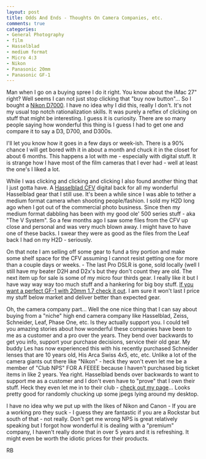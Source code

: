 ```yaml
---
layout: post
title: Odds And Ends - Thoughts On Camera Companies, etc.
comments: true
categories:
- General Photography
- film
- Hasselblad
- medium format
- Micro 4:3
- Nikon
- Panasonic 20mm
- Panasonic GF-1
---
```

Man when I go on a buying spree I do it right. You know about the iMac 27" right? Well seems I can not just stop clicking that "buy now button"... So I bought a <a href="http://www.amazon.com/gp/product/B0042X9LC4/ref=as_li_ss_tl?ie=UTF8&amp;tag=rbde-20&amp;linkCode=as2&amp;camp=217145&amp;creative=399349&amp;creativeASIN=B0042X9LC4">Nikon D7000</a>. I have no idea why I did this, really I don't. It's not my usual top notch rationalization skills. It was purely a reflex of clicking on stuff that might be interesting. I guess it is curiosity. There are so many people saying how wonderful this thing is I guess I had to get one and compare it to say a D3, D700, and D300s.

I'll let you know how it goes in a few days or week-ish. There is a 90% chance I will get bored with it in about a month and chuck it in the closet for about 6 months. This happens a lot with me - especially with digital stuff. It is strange how I have most of the film cameras that I ever had - well at least the one's I liked a lot.

While I was clicking and clicking and clicking I also found another thing that I just gotta have. A <a href="http://www.hasselbladusa.com/products/digital-backs/cfv-39.aspx">Hasselblad CFV</a> digital back for all my wonderful Hasselblad gear that I still use. It's been a while since I was able to tether a medium format camera when shooting people/fashion. I sold my H2D long ago when I got out of the commercial photo business. Since then my medium format dabbling has been with my good ole' 500 series stuff - aka "The V System". So a few months ago I saw some files from the CFV up close and personal and was very much blown away. I might have to have one of these backs. I swear they were as good as the files from the Leaf back I had on my H2D - seriously.

On that note I am selling off some gear to fund a tiny portion and make some shelf space for the CFV assuming I cannot resist getting one for more than a couple days or weeks. - The last Pro DSLR is gone, sold locally (well I still have my beater D2H and D2x's but they don't count they are old. The next item up for sale is some of my micro four thirds gear. I really like it but I have way way way too much stuff and a hankering for big boy stuff. <a href="http://cgi.ebay.com/ws/eBayISAPI.dll?ViewItem&amp;item=180670217992&amp;ssPageName=ADME:L:LCA:US:1123#ht_500wt_1030">If you want a perfect GF-1 with 20mm 1.7 check it out</a>. I am sure it won't last I price my stuff below market and deliver better than expected gear.

Oh, the camera company part... Well the one nice thing that I can say about buying from a "niche" high end camera company like Hasselblad, Zeiss, Schneider, Leaf, Phase One, etc. Is they actually support you. I could tell you amazing stories about how wonderful these companies have been to me as a customer and a pro over the years. They bend over backwards to get you info, support your purchase decisions, service their old gear. My buddy Les has now experienced this with his recently purchased Schneider lenses that are 10 years old, His Arca Swiss 4x5, etc, etc. Unlike a lot of the camera giants out there like "Nikon" - heck they won't even let me be a member of "Club NPS" FOR A FEEEE because I haven't purchased big ticket items in like 2 years. Yea right. Hasselblad bends over backwards to want to support me as a customer and I don't even have to "prove" that I own their stuff. Heck they even let me in to their club - <a href="http://www.hasselblad.com/hoc/photographers/robert-boyer.aspx">check out my page</a>... Looks pretty good for randomly chucking up some jpegs lying around my desktop.

I have no idea why we put up with the likes of Nikon and Canon - If you are a working pro they suck - I guess they are fantastic if you are a Rockstar but south of that - not really. Don't get me wrong NPS is great relatively speaking but I forgot how wonderful it is dealing with a "premium" company, I haven't really done that in over 5 years and it is refreshing. It might even be worth the idiotic prices for their products.

RB